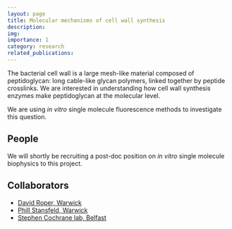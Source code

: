 ```yaml
---
layout: page
title: Molecular mechanisms of cell wall synthesis
description:
img: 
importance: 1
category: research
related_publications:
---
```

The bacterial cell wall is a large mesh-like material composed of peptidoglycan: long cable-like glycan polymers, linked together by peptide crosslinks. We are interested in understanding how cell wall synthesis enzymes make peptidoglycan at the molecular level.

We are using *in vitro* single molecule fluorescence methods to investigate this question.

## People
We will shortly be recruiting a post-doc position on *in vitro* single molecule biophysics to this project.

## Collaborators
- [David Roper, Warwick](https://warwick.ac.uk/fac/sci/lifesci/research/droper/)
- [Phill Stansfeld, Warwick](https://stansfeldresearchgroup.wordpress.com/)
- [Stephen Cochrane lab, Belfast](https://www.cochranelab.com/?page_id=805)

